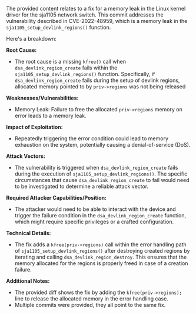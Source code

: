 The provided content relates to a fix for a memory leak in the Linux kernel driver for the sja1105 network switch. This commit addresses the vulnerability described in CVE-2022-48959, which is a memory leak in the `sja1105_setup_devlink_regions()` function.

Here's a breakdown:

**Root Cause:**
- The root cause is a missing `kfree()` call when `dsa_devlink_region_create` fails within the `sja1105_setup_devlink_regions()` function. Specifically, if `dsa_devlink_region_create` fails during the setup of devlink regions, allocated memory pointed to by `priv->regions` was not being released

**Weaknesses/Vulnerabilities:**
- Memory Leak: Failure to free the allocated `priv->regions` memory on error leads to a memory leak.

**Impact of Exploitation:**
- Repeatedly triggering the error condition could lead to memory exhaustion on the system, potentially causing a denial-of-service (DoS).

**Attack Vectors:**
- The vulnerability is triggered when `dsa_devlink_region_create` fails during the execution of `sja1105_setup_devlink_regions()`. The specific circumstances that cause `dsa_devlink_region_create` to fail would need to be investigated to determine a reliable attack vector.

**Required Attacker Capabilities/Position:**
- The attacker would need to be able to interact with the device and trigger the failure condition in the `dsa_devlink_region_create` function, which might require specific privileges or a crafted configuration.

**Technical Details:**
- The fix adds a `kfree(priv->regions)` call within the error handling path of `sja1105_setup_devlink_regions()` after destroying created regions by iterating and calling `dsa_devlink_region_destroy`. This ensures that the memory allocated for the regions is properly freed in case of a creation failure.

**Additional Notes:**
- The provided diff shows the fix by adding the `kfree(priv->regions);` line to release the allocated memory in the error handling case.
- Multiple commits were provided, they all point to the same fix.